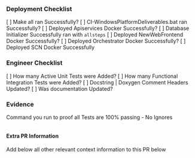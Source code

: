 ### Deployment Checklist

[  ] Make all ran Successfully?
[  ] CI-WindowsPlatformDeliverables.bat ran Successfully?
[  ] Deployed Apiservices Docker Successfully?
[  ] Database Initializer Successfully ran with `allsteps`
[  ] Deployed NewWebFrontend Docker Successfully?
[  ] Deployed Orchestrator Docker Successfully?
[  ] Deployed SCN Docker Successfully


### Engineer Checklist

[  ] How many Active Unit Tests were Added?
[  ] How many Functional Integration Tests were Added?
[  ] Docstring | Doxygen Comment Headers Updated?
[  ] Was documentation Updated?

### Evidence

Command you run to proof all Tests are 100% passing - No Ignores 
```
```

#### Extra PR Information

Add below all other relevant context information to this PR below 
```
```
